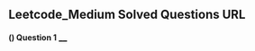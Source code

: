 ## Leetcode_Medium Solved Questions URL

**() Question 1** <a href="" target="_blank" style="font-size: 16px;dispaly:inline-block;">\_\_</a> <br/>

